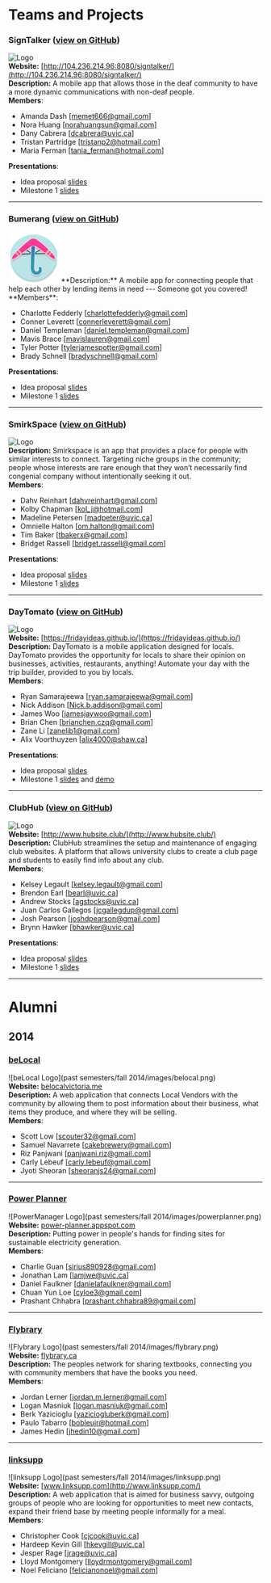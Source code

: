 # Teams and Projects

### SignTalker ([view on GitHub](https://github.com/TaniaFerman/SignTalker))  
![Logo](https://github.com/TaniaFerman/StartUp-Programming/blob/master/images/signtalkerlogo.png?raw=true)  
**Website:** [http://104.236.214.96:8080/signtalker/](http://104.236.214.96:8080/signtalker/)  
**Description:** A mobile app that allows those in the deaf community to have a more dynamic communications with non-deaf people.  
**Members**:

- Amanda Dash [[memet666@gmail.com](mailto:memet666@gmail.com)]
- Nora Huang [[norahuangsun@gmail.com](mailto:norahuangsun@gmail.com)]
- Dany Cabrera [[dcabrera@uvic.ca](mailto:dcabrera@uvic.ca)]
- Tristan Partridge [[tristanp2@hotmail.com](mailto:tristanp2@hotmail.com)]
- Maria Ferman [[tania_ferman@hotmail.com](mailto:tania_ferman@hotmail.com)]

**Presentations**:

- Idea proposal [slides](https://speakerdeck.com/startupprogramming/signtalker-idea-proposal)
- Milestone 1 [slides](https://speakerdeck.com/startupprogramming/signtalker-milestone-1)

---

### Bumerang ([view on GitHub](https://github.com/CFedderly/bumerang-client))  
<img src="https://github.com/CFedderly/bumerang-client/blob/master/Bumerang/app/src/main/ic_launcher-web.png?raw=true" alt="logo" width="100" height="100">  
**Description:**  A mobile app for connecting people that help each other by lending items in need --- Someone got you covered!  
**Members**:

- Charlotte Fedderly [[charlottefedderly@gmail.com](mailto:charlottefedderly@gmail.com)]
- Conner Leverett [[connerleverett@gmail.com](mailto:connerleverett@gmail.com)]
- Daniel Templeman [[daniel.templeman@gmail.com](mailto:daniel.templeman@gmail.com)]
- Mavis Brace [[mavislauren@gmail.com](mailto:mavislauren@gmail.com)]
- Tyler Potter [[tylerjamespotter@gmail.com](mailto:tylerjamespotter@gmail.com)]
- Brady Schnell [[bradyschnell@gmail.com](mailto:bradyschnell@gmail.com)]

**Presentations**:

- Idea proposal [slides](https://speakerdeck.com/startupprogramming/boomerang-idea-proposal)
- Milestone 1 [slides](https://speakerdeck.com/startupprogramming/bumerang-milestone-1)

---

### SmirkSpace ([view on GitHub](https://github.com/smirkspace/smirkspace))  
![Logo](https://raw.githubusercontent.com/smirkspace/smirkspace/master/public/images/Logo1.png)  
**Description:** Smirkspace is an app that provides a place for people with similar interests to connect. Targeting niche groups in the community; people whose interests are rare enough that they won’t necessarily find congenial company without intentionally seeking it out.  
**Members**:

- Dahv Reinhart [[dahvreinhart@gmail.com](mailto:dahvreinhart@gmail.com)]
- Kolby Chapman [[kol_j@hotmail.com](mailto:kol_j@hotmail.com)]
- Madeline Petersen [[madpeter@uvic.ca](mailto:madpeter@uvic.ca)]
- Omnielle Halton [[om.halton@gmail.com](mailto:om.halton@gmail.com)]
- Tim Baker [[tbakerx@gmail.com](mailto:tbakerx@gmail.com)]
- Bridget Rassell [[bridget.rassell@gmail.com](mailto:bridget.rassell@gmail.com)]

**Presentations**:

- Idea proposal [slides](https://speakerdeck.com/startupprogramming/smirkspace-idea-proposal)
- Milestone 1 [slides](https://speakerdeck.com/startupprogramming/smirkspace-milestone-1)

---

### DayTomato ([view on GitHub](https://github.com/fridayideas))  
![Logo](https://avatars2.githubusercontent.com/u/22110075?v=3&s=100)  
**Website:** [https://fridayideas.github.io/](https://fridayideas.github.io/)  
**Description:** DayTomato is a mobile application designed for locals. DayTomato provides the opportunity for locals to share their opinion on businesses, activities, restaurants, anything! Automate your day with the trip builder, provided to you by locals.  
**Members**:

- Ryan Samarajeewa [[ryan.samarajeewa@gmail.com](mailto:ryan.samarajeewa@gmail.com)]
- Nick Addison [[Nick.b.addison@gmail.com](mailto:Nick.b.addison@gmail.com)]
- James Woo [[jamesjaywoo@gmail.com](mailto:jamesjaywoo@gmail.com)]
- Brian Chen [[brianchen.czq@gmail.com](mailto:brianchen.czq@gmail.com)]
- Zane Li [[zanelib1@gmail.com](mailto:zanelib1@gmail.com)]
- Alix Voorthuyzen [[alix4000@shaw.ca](mailto:alix4000@shaw.ca)]

**Presentations**:
- Idea proposal [slides](https://speakerdeck.com/startupprogramming/daytomate-idea-proposal)
- Milestone 1 [slides](https://speakerdeck.com/startupprogramming/daytomato-milestone-1) and [demo](https://www.youtube.com/watch?v=hr2p28WS2qM)

---

### ClubHub ([view on GitHub](https://github.com/Wubbadub/ClubHub/))  
![Logo](https://rawgit.com/Wubbadub/ClubHub/develop/assets/clubhub.svg)  
**Website:** [http://www.hubsite.club/](http://www.hubsite.club/)  
**Description:** ClubHub streamlines the setup and maintenance of engaging club websites. A platform that allows university clubs to create a club page and students to easily find info about any club.  
**Members**:

- Kelsey Legault [[kelsey.legault@gmail.com](mailto:kelsey.legault@gmail.com)]
- Brendon Earl [[bearl@uvic.ca](mailto:bearl@uvic.ca)]
- Andrew Stocks [[agstocks@uvic.ca](mailto:agstocks@uvic.ca)]
- Juan Carlos Gallegos [[jcgallegdup@gmail.com](mailto:jcgallegdup@gmail.com)]
- Josh Pearson [[joshdpearson@gmail.com](mailto:joshdpearson@gmail.com)]
- Brynn Hawker [[bhawker@uvic.ca](mailto:bhawker@uvic.ca)]

**Presentations**:

- Idea proposal [slides](https://speakerdeck.com/startupprogramming/clubhub-idea-proposal)
- Milestone 1 [slides](https://speakerdeck.com/startupprogramming/clubhub-milestone-1)

---

# Alumni

## 2014

### [beLocal](https://github.com/beLocalVictoria)  
![beLocal Logo](past semesters/fall 2014/images/belocal.png)  
**Website:** [belocalvictoria.me](https://belocalvictoria.me)  
**Description:** A web application that connects Local Vendors with the community by allowing them to post information about their business, what items they produce, and where they will be selling.  
**Members**:

- Scott Low [[scouter32@gmail.com](mailto:scouter32@gmail.com)]
- Samuel Navarrete [[cakebrewery@gmail.com](mailto:cakebrewery@gmail.com)]
- Riz Panjwani [[panjwani.riz@gmail.com](mailto:panjwani.riz@gmail.com)]
- Carly Lebeuf [[carly.lebeuf@gmail.com](mailto:carly.lebeuf@gmail.com)]
- Jyoti Sheoran [[sheoranjs24@gmail.com](mailto:sheoranjs24@gmail.com)]

---

### [Power Planner](https://github.com/prashantchhabra89/Alternate-Power-Source-Property-Mapper)  
![PowerManager Logo](past semesters/fall 2014/images/powerplanner.png)  
**Website:** [power-planner.appspot.com](http://power-planner.appspot.com/)  
**Description:** Putting power in people's hands for finding sites for sustainable electricity generation.  
**Members**:

- Charlie Guan [[sirius890928@gmail.com](mailto:sirius890928@gmail.com)]
- Jonathan Lam [[lamjwe@uvic.ca](mailto:lamjwe@uvic.ca)]
- Daniel Faulkner [[danielafaulkner@gmail.com](mailto:danielafaulkner@gmail.com)]
- Chuan Yun Loe [[cyloe3@gmail.com](mailto:cyloe3@gmail.com)]
- Prashant Chhabra [[prashant.chhabra89@gmail.com](mailto:prashant.chhabra89@gmail.com)]

---

### [Flybrary](https://github.com/Brkk/textchanger)  
![Flybrary Logo](past semesters/fall 2014/images/flybrary.png)  
**Website:** [flybrary.ca](http://flybrary.ca/)  
**Description:** The peoples network for sharing textbooks, connecting you with community members that have the books you need.  
**Members**:

- Jordan Lerner [[jordan.m.lerner@gmail.com](mailto:jordan.m.lerner@gmail.com)]
- Logan Masniuk [[logan.masniuk@gmail.com](mailto:logan.masniuk@gmail.com)]
- Berk Yazicioglu [[yaziciogluberk@gmail.com](mailto:yaziciogluberk@gmail.com)]
- Paulo Tabarro [[bobleujr@hotmail.com](mailto:bobleujr@hotmail.com)]
- James Hedin [[jhedin10@gmail.com](mailto:jhedin10@gmail.com)]

---

### [linksupp](https://github.com/nfeliciano/mangiamo)  
![linksupp Logo](past semesters/fall 2014/images/linksupp.png)  
**Website:** [www.linksupp.com](http://www.linksupp.com/)  
**Description:** A web application that is aimed for business savvy, outgoing groups of people who are looking for opportunities to meet new contacts, expand their friend base by meeting people informally for a meal.  
**Members**:

- Christopher Cook [[cjcook@uvic.ca](mailto:cjcook@uvic.ca)]
- Hardeep Kevin Gill [[hkevgill@uvic.ca](mailto:hkevgill@uvic.ca)]
- Jesper Rage [[jrage@uvic.ca](mailto:jrage@uvic.ca)]
- Lloyd Montgomery [[lloydrmontgomery@gmail.com](mailto:lloydrmontgomery@gmail.com)]
- Noel Feliciano [[felicianonoel@gmail.com](mailto:felicianonoel@gmail.com)]